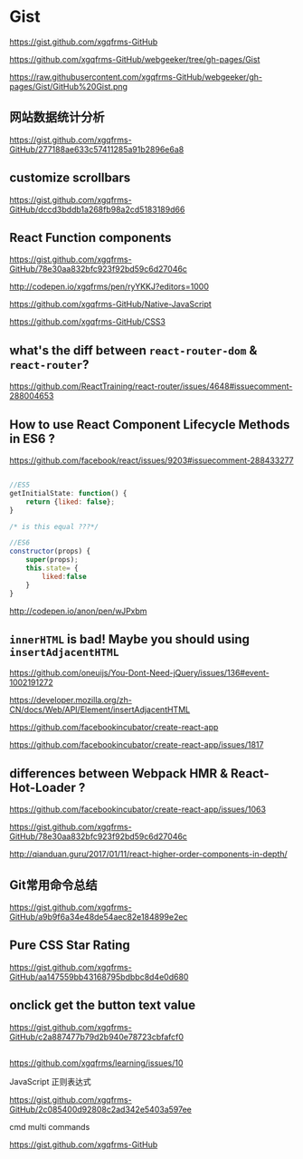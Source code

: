 # Gist


https://gist.github.com/xgqfrms-GitHub

https://github.com/xgqfrms-GitHub/webgeeker/tree/gh-pages/Gist

https://raw.githubusercontent.com/xgqfrms-GitHub/webgeeker/gh-pages/Gist/GitHub%20Gist.png


## 网站数据统计分析

https://gist.github.com/xgqfrms-GitHub/277188ae633c57411285a91b2896e6a8



## customize scrollbars

https://gist.github.com/xgqfrms-GitHub/dccd3bddb1a268fb98a2cd5183189d66



## React Function components

https://gist.github.com/xgqfrms-GitHub/78e30aa832bfc923f92bd59c6d27046c




http://codepen.io/xgqfrms/pen/ryYKKJ?editors=1000



https://github.com/xgqfrms-GitHub/Native-JavaScript

https://github.com/xgqfrms-GitHub/CSS3


## what's the diff between `react-router-dom` & `react-router`? 

https://github.com/ReactTraining/react-router/issues/4648#issuecomment-288004653



## How to use React Component Lifecycle Methods in ES6 ?

https://github.com/facebook/react/issues/9203#issuecomment-288433277


```jsx

//ES5
getInitialState: function() {
    return {liked: false};
}

/* is this equal ???*/

//ES6
constructor(props) {
    super(props);
    this.state= {
        liked:false
    }
}

``` 

http://codepen.io/anon/pen/wJPxbm


## `innerHTML` is bad! Maybe you should using ` insertAdjacentHTML` 


https://github.com/oneuijs/You-Dont-Need-jQuery/issues/136#event-1002191272

https://developer.mozilla.org/zh-CN/docs/Web/API/Element/insertAdjacentHTML


https://github.com/facebookincubator/create-react-app


https://github.com/facebookincubator/create-react-app/issues/1817

## differences between Webpack HMR & React-Hot-Loader ?

https://github.com/facebookincubator/create-react-app/issues/1063



https://gist.github.com/xgqfrms-GitHub/78e30aa832bfc923f92bd59c6d27046c

http://qianduan.guru/2017/01/11/react-higher-order-components-in-depth/










## Git常用命令总结

https://gist.github.com/xgqfrms-GitHub/a9b9f6a34e48de54aec82e184899e2ec


## Pure CSS Star Rating

https://gist.github.com/xgqfrms-GitHub/aa147559bb43168795bdbbc8d4e0d680



## onclick get the button text value


https://gist.github.com/xgqfrms-GitHub/c2a887477b79d2b940e78723cbfafcf0




## 

## 

## 

## 




https://github.com/xgqfrms/learning/issues/10


JavaScript 正则表达式


https://gist.github.com/xgqfrms-GitHub/2c085400d92808c2ad342e5403a597ee


cmd multi commands


https://gist.github.com/xgqfrms-GitHub













